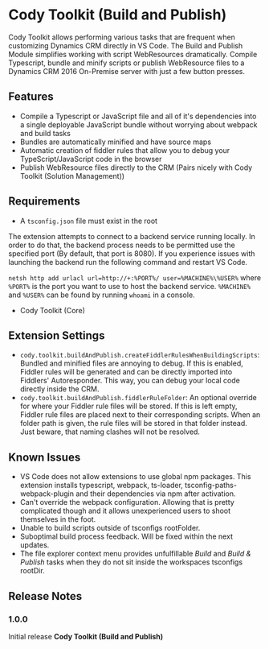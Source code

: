# Cody Toolkit (Build and Publish)

Cody Toolkit allows performing various tasks that are frequent when customizing Dynamics CRM directly in VS Code.
The Build and Publish Module simplifies working with script WebResources dramatically. Compile Typescript, bundle and minify scripts or publish WebResource files to a Dynamics CRM 2016 On-Premise server with just a few button presses.

## Features

-   Compile a Typescript or JavaScript file and all of it's dependencies into a single deployable JavaScript bundle without worrying about webpack and build tasks
-   Bundles are automatically minified and have source maps
-   Automatic creation of fiddler rules that allow you to debug your TypeScript/JavaScript code in the browser
-   Publish WebResource files directly to the CRM (Pairs nicely with Cody Toolkit (Solution Management))

## Requirements

-   A `tsconfig.json` file must exist in the root

The extension attempts to connect to a backend service running locally. In order to do that, the backend process needs to be permitted use the specified port (By default, that port is 8080).
If you experience issues with launching the backend run the following command and restart VS Code.

`netsh http add urlacl url=http://+:%PORT%/ user=%MACHINE%\%USER%` where `%PORT%` is the port you want to use to
host the backend service. `%MACHINE%` and `%USER%` can be found by running `whoami` in a console.

-   Cody Toolkit (Core)

## Extension Settings

-   `cody.toolkit.buildAndPublish.createFiddlerRulesWhenBuildingScripts`: Bundled and minified files are annoying to debug. If this is enabled, Fiddler rules will be generated and can be directly imported into Fiddlers' Autoresponder. This way, you can debug your local code directly inside the CRM.
-   `cody.toolkit.buildAndPublish.fiddlerRuleFolder`: An optional override for where your Fiddler rule files will be stored. If this is left empty, Fiddler rule files are placed next to their corresponding scripts. When an folder path is given, the rule files will be stored in that folder instead. Just beware, that naming clashes will not be resolved.

## Known Issues

-   VS Code does not allow extensions to use global npm packages. This extension installs typescript, webpack, ts-loader, tsconfig-paths-webpack-plugin and their dependencies via npm after activation.
-   Can't override the webpack configuration. Allowing that is pretty complicated though and it allows unexperienced users to shoot themselves in the foot.
-   Unable to build scripts outside of tsconfigs rootFolder.
-   Suboptimal build process feedback. Will be fixed within the next updates.
-   The file explorer context menu provides unfulfillable _Build_ and _Build & Publish_ tasks when they do not sit inside the workspaces tsconfigs rootDir.

## Release Notes

### 1.0.0

Initial release **Cody Toolkit (Build and Publish)**
